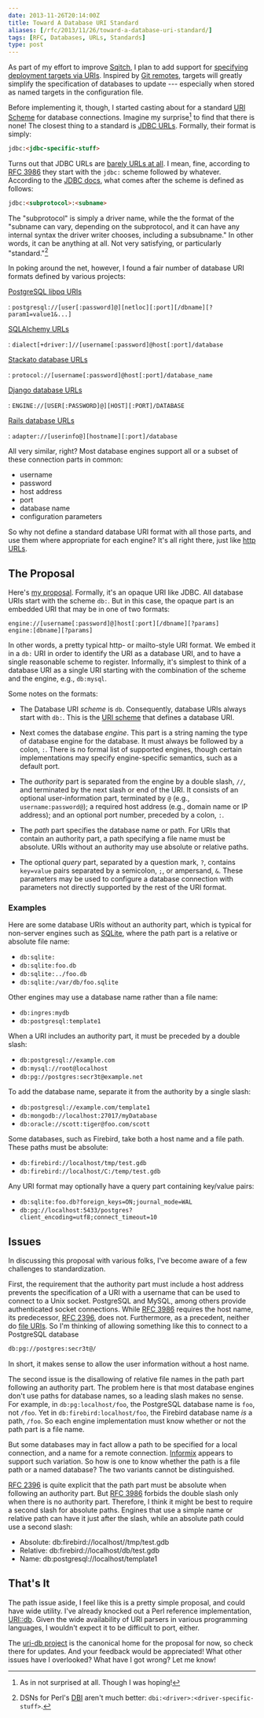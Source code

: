 ```yaml
--- 
date: 2013-11-26T20:14:00Z
title: Toward A Database URI Standard
aliases: [/rfc/2013/11/26/toward-a-database-uri-standard/]
tags: [RFC, Databases, URLs, Standards]
type: post
---
```


As part of my effort to improve [Sqitch], I plan to add support for [specifying
deployment targets via URIs]. Inspired by [Git remotes], targets will greatly
simplify the specification of databases to update --- especially when stored as
named targets in the configuration file.

Before implementing it, though, I started casting about for a standard
[URI Scheme] for database connections. Imagine my surprise[^db-uri:surprise] to
find that there is none! The closest thing to a standard is [JDBC URLs].
Formally, their format is simply:

``` html
jdbc:<jdbc-specific-stuff>
```

Turns out that JDBC URLs are [barely URLs at all]. I mean, fine, according to
[RFC 3986] they start with the `jdbc:` scheme followed by whatever. According
to the [JDBC docs], what comes after the scheme is defined as follows:

``` html
jdbc:<subprotocol>:<subname>
```

The "subprotocol" is simply a driver name, while the the format of the "subname
can vary, depending on the subprotocol, and it can have any internal syntax the
driver writer chooses, including a subsubname." In other words, it can be
anything at all. Not very satisfying, or particularly "standard."[^db-uri:dsn]

In poking around the net, however, I found a fair number of database URI
formats defined by various projects:

[PostgreSQL libpq URIs]

:   `postgresql://[user[:password]@][netloc][:port][/dbname][?param1=value1&...]`

[SQLAlchemy URLs]

:   `dialect[+driver:]//[username[:password]@host[:port]/database`
  
[Stackato database URLs]

:   `protocol://[username[:password]@host[:port]/database_name`
  
[Django database URLs]

:   `ENGINE://[USER[:PASSWORD]@][HOST][:PORT]/DATABASE`

[Rails database URLs]

:   `adapter://[userinfo@][hostname][:port]/database`

All very similar, right? Most database engines support all or a subset of these
connection parts in common:

*   username
*   password
*   host address
*   port
*   database name
*   configuration parameters

So why not define a standard database URI format with all those parts, and use
them where appropriate for each engine? It's all right there, just like
[http URLs].

The Proposal
------------

Here's [my proposal]. Formally, it's an opaque URI like JDBC. All database URIs
start with the scheme `db:`. But in this case, the opaque part is an embedded
URI that may be in one of two formats:

``` ebnf
engine://[username[:password]@]host[:port][/dbname][?params]
engine:[dbname][?params]
```

In other words, a pretty typical http- or mailto-style URI format. We embed it
in a `db:` URI in order to identify the URI as a database URI, and to have a
single reasonable scheme to register. Informally, it's simplest to think of a
database URI as a single URI starting with the combination of the scheme and
the engine, e.g., `db:mysql`.

Some notes on the formats:

*   The Database URI *scheme* is `db`. Consequently, database URIs always start
    with `db:`. This is the [URI scheme] that defines a database URI.

*   Next comes the database *engine*. This part is a string naming the type of
    database engine for the database. It must always be followed by a colon,
    `:`. There is no formal list of supported engines, though certain
    implementations may specify engine-specific semantics, such as a default
    port.

*   The *authority* part is separated from the engine by a double slash, `//`,
    and terminated by the next slash or end of the URI. It consists of an
    optional user-information part, terminated by `@` (e.g.,
    `username:password@`); a required host address (e.g., domain name or IP
    address); and an optional port number, preceded by a colon, `:`.

*   The *path* part specifies the database name or path. For URIs that contain
    an authority part, a path specifying a file name must be absolute. URIs
    without an authority may use absolute or relative paths.

*   The optional *query* part, separated by a question mark, `?`, contains
    `key=value` pairs separated by a semicolon, `;`, or ampersand, `&`. These
    parameters may be used to configure a database connection with parameters
    not directly supported by the rest of the URI format.

### Examples ###

Here are some database URIs without an authority part, which is typical for
non-server engines such as [SQLite], where the path part is a relative or
absolute file name:

*   `db:sqlite:`
*   `db:sqlite:foo.db`
*   `db:sqlite:../foo.db`
*   `db:sqlite:/var/db/foo.sqlite`

Other engines may use a database name rather than a file name:

*   `db:ingres:mydb`
*   `db:postgresql:template1`

When a URI includes an authority part, it must be preceded by a double slash:

*   `db:postgresql://example.com`
*   `db:mysql://root@localhost`
*   `db:pg://postgres:secr3t@example.net`

To add the database name, separate it from the authority by a single slash:

*   `db:postgresql://example.com/template1`
*   `db:mongodb://localhost:27017/myDatabase`
*   `db:oracle://scott:tiger@foo.com/scott`

Some databases, such as Firebird, take both a host name and a file path.
These paths must be absolute:

*   `db:firebird://localhost/tmp/test.gdb`
*   `db:firebird://localhost/C:/temp/test.gdb`

Any URI format may optionally have a query part containing key/value pairs:

*   `db:sqlite:foo.db?foreign_keys=ON;journal_mode=WAL`
*   `db:pg://localhost:5433/postgres?client_encoding=utf8;connect_timeout=10`

Issues
------

In discussing this proposal with various folks, I've become aware of a few
challenges to standardization.

First, the requirement that the authority part must include a host address
prevents the specification of a URI with a username that can be used to connect
to a Unix socket. PostgreSQL and MySQL, among others provide authenticated
socket connections. While [RFC 3986] requires the host name, its predecessor,
[RFC 2396], does not. Furthermore, as a precedent, neither do [file URIs]. So
I'm thinking of allowing something like this to connect to a PostgreSQL database

``` html
db:pg://postgres:secr3t@/
```

In short, it makes sense to allow the user information without a host name.

The second issue is the disallowing of relative file names in the path part
following an authority part. The problem here is that most database engines
don't use paths for database names, so a leading slash makes no sense. For
example, in `db:pg:localhost/foo`, the PostgreSQL database name is `foo`, not
`/foo`. Yet in `db:firebird:localhost/foo`, the Firebird database name *is* a
path, `/foo`. So each engine implementation must know whether or not the path
part is a file name.

But some databases may in fact allow a path to be specified for a local
connection, and a name for a remote connection. [Informix] appears to support
such variation. So how is one to know whether the path is a file path or a
named database? The two variants cannot be distinguished.

[RFC 2396] is quite explicit that the path part must be absolute when following
an authority part. But [RFC 3986] forbids the double slash only when there is
no authority part. Therefore, I think it might be best to require a second
slash for absolute paths. Engines that use a simple name or relative path can
have it just after the slash, while an absolute path could use a second slash:

*   Absolute: db:firebird://localhost//tmp/test.gdb
*   Relative: db:firebird://localhost/db/test.gdb
*   Name: db:postgresql://localhost/template1

That's It
---------

The path issue aside, I feel like this is a pretty simple proposal, and could
have wide utility. I've already knocked out a Perl reference implementation,
[URI::db]. Given the wide availability of URI parsers in various programming
languages, I wouldn't expect it to be difficult to port, either.

The [uri-db project] is the canonical home for the proposal for now, so check
there for updates. And your feedback would be appreciated! What other issues
have I overlooked? What have I got wrong? Let me know!

  [^db-uri:surprise]: As in not surprised at all. Though I was hoping!
  [^db-uri:dsn]: DSNs for Perl's [DBI] aren't much better:
    `dbi:<driver>:<driver-specific-stuff>`.

  [Sqitch]: https://sqitch.org/ "Sane database change management"
  [specifying deployment targets via URIs]:
    https://github.com/theory/sqitch/issues/100
    "Issue #100: “Add target command to configure target databases”"
  [Git remotes]: http://git-scm.com/book/en/Git-Basics-Working-with-Remotes
    "Git Basics - Working with Remotes"
  [URI Scheme]: http://en.wikipedia.org/wiki/URI_scheme "Wikipedia: “URI Scheme”"
  [JDBC URLs]: http://www.jguru.com/faq/view.jsp?EID=690 "jGuru: “What is a database URL?”"
  [barely URLs at all]:
    https://groups.google.com/forum/#!topic/comp.lang.java.programmer/twkIYNaDS64
    "comp.lang.java.programmer: ”JDBC URLs ...not really URLs?“"
  [RFC 3986]: http://www.ietf.org/rfc/rfc3986.txt
    "Uniform Resource Identifier (URI): Generic Syntax"
  [RFC 2396]: http://www.ietf.org/rfc/rfc3986.txt
    "Uniform Resource Identifiers (URI): Generic Syntax"
  [JDBC docs]:
    http://docs.oracle.com/javase/6/docs/technotes/guides/jdbc/getstart/connection.html#997649
    "Getting Started with the JDBC API: “JDBC URLs”" 
  [PostgreSQL libpq URIs]:
    https://www.postgresql.org/docs/9.3/static/libpq-connect.html#LIBPQ-CONNSTRING
    "PostgreSQL Documentation: “Connection Strings”"
  [SQLAlchemy URLs]:
    http://docs.sqlalchemy.org/en/rel_0_9/core/engines.html#database-urls
    "SQLAlchemy Documentation: “Database Urls”"
  [Stackato database URLs]:
    http://docs.stackato.com/3.0/user/services/data-services.html#database-url
    "Stackato Documentation: “DATABASE_URL”"
  [Django database URLs]: https://github.com/kennethreitz/dj-database-url
    "DJ-Database-URL on GitHub"
  [Rails database URLs]: https://github.com/glenngillen/rails-database-url
    "rails-database-url on GitHub"
  [http URLs]: https://datatracker.ietf.org/doc/html/rfc2616#page-19 "RFC 2616: “http URL”"
  [my proposal]: https://github.com/theory/uri-db "Database URI on GitHub"
  [URI scheme]: http://en.wikipedia.org/wiki/URI_scheme "Wikipedia: “URI scheme”"
  [SQLite]: https://sqlite.org/ "SQLite Home Page"
  [file URIs]: http://en.wikipedia.org/wiki/File_URI_scheme#Examples
    "Wikipedia: “File URI Scheme: Examples”"
  [Informix]: https://metacpan.org/pod/DBD::Informix#INFORMIX-CONNECTION-SEMANTICS
    "MetaCPAN: “Informix Connection Semantics”"
  [URI::db]: https://github.com/theory/uri-db/blob/master/lib/URI/db.pm
   "URI::db on GitHub"
  [uri-db project]: https://github.com/theory/uri-db/ "uri-db on GitHub"
  [DBI]: https://metacpan.org/module/DBI "MetaCPAN: DBI"
